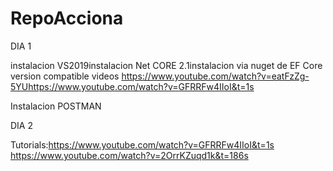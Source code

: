 # RepoAcciona

DIA 1

instalacion VS2019instalacion Net CORE 2.1instalacion via nuget de EF Core version compatible
videos https://www.youtube.com/watch?v=eatFzZg-5YUhttps://www.youtube.com/watch?v=GFRRFw4IIoI&t=1s

Instalacion POSTMAN

DIA 2

Tutorials:https://www.youtube.com/watch?v=GFRRFw4IIoI&t=1s https://www.youtube.com/watch?v=2OrrKZuqd1k&t=186s
